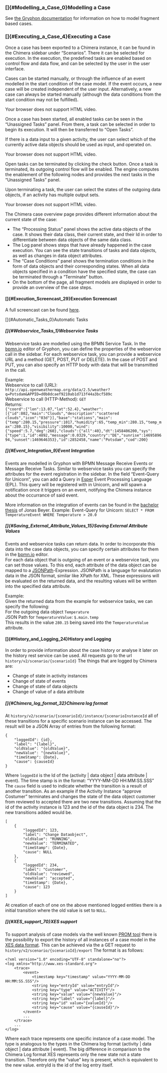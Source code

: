 ### []{#Modelling_a_Case_0}Modelling a Case

See [the Gryphon
documentation](https://bpt.hpi.uni-potsdam.de/Gryphon/GettingStarted)
for information on how to model fragment based cases.

### []{#Executing_a_Case_4}Executing a Case

Once a case has been exported to a Chimera instance, it can be found in
the Chimera sidebar under “Scenarios”. There it can be selected for
execution. In the execution, the predefined tasks are enabled based on
control flow and data flow, and can be selected by the user in the user
interface.

Cases can be started manually, or through the influence of an event
modelled in the start condition of the case model. If the event occurs,
a new case will be created independent of the user input. Alternatively,
a new case can always be started manually (although the data conditions
from the start condition may not be fulfilled).

Your browser does not support HTML video.

Once a case has been started, all enabled tasks can be seen in the
“Unassigned Tasks” panel. From there, a task can be selected in order to
begin its execution. It will then be transferred to “Open Tasks”.

If there is a data input to a given activity, the user can select which
of the currently active data objects should be used as input, and
operated on.

Your browser does not support HTML video.

Open tasks can be terminated by clicking the check button. Once a task
is terminated, its outgoing control flow will be enabled. The engine
computes the enablement of the following nodes and provides the next
tasks in the “Unassigned Tasks” panel.

Upon terminating a task, the user can select the states of the outgoing
data objects, if an activity has multiple output sets.

Your browser does not support HTML video.

The Chimera case overview page provides different information about the
current state of the case:

-   The “Processing Status” panel shows the active data objects of the
    case. It shows their data class, their current state, and their Id
    in order to differentiate between data objects of the same data
    class.
-   The Log panel shows steps that have already happened in the case
    execution. You can see the state transitions of tasks and data
    objects, as well as changes in data object attributes.
-   The “Case Conditions” panel shows the termination conditions in the
    form of data objects and their corresponding states. When all data
    objects specified in a condition have the specified state, the case
    can be terminated through a “Terminate” button.
-   On the bottom of the page, all fragment models are displayed in
    order to provide an overview of the case steps.

#### []{#Execution_Screencast_29}Execution Screencast

A full screencast can be found
[here](https://bpt.hpi.uni-potsdam.de/Chimera/WebHome).

[]{#Automatic_Tasks_0}Automatic Tasks

##### []{#Webservice_Tasks_1}Webservice Tasks

Webservice tasks are modelled using the BPMN Service Task. In the
[bpmn.io](http://bpmn.io) editor of Gryphon, you can define the
properties of the webservice call in the sidebar. For each webservice
task, you can provide a webservice URL and a method (GET, POST, PUT or
DELETE). In the case of POST and PUT, you can also specify an HTTP body
with data that will be transmitted in the call.

Example:\
Webservice to call (URL):
`http://api.openweathermap.org/data/2.5/weather?q=Potsdam&APPID=d0b8dcaef9210ab1d713f44a3bcf589c`\
Webservice to call (HTTP-Method): `GET`\
Returns:\
`{"coord":{"lon":13.07,"lat":52.4},"weather":[{"id":802,"main":"Clouds","description":"scattered clouds","icon":"03d"}],"base":"stations","main":{"temp":280.15,"pressure":1017,"humidity":65,"temp_min":280.15,"temp_max":280.15},"visibility":10000,"wind":{"speed":5.7,"deg":260},"clouds":{"all":40},"dt":1458406200,"sys":{"type":1,"id":4892,"message":0.0329,"country":"DE","sunrise":1469589694,"sunset":1469646353},"id":2852458,"name":"Potsdam","cod":200}`

##### []{#Event_Integration_9}Event Integration

Events are modelled in Gryphon with BPMN Message Receive Events or
Message Receive Tasks. Similar to webservice tasks you can specify the
attributes for the event registration in the sidebar. In the field
“Event-Query for Unicorn”, you can add a Query in
[Esper](http://www.espertech.com/esper/) Event Processing Language
(EPL). This query will be registered with in Unicorn, and will spawn a
notification once it triggers on an event, notifying the Chimera
instance about the occurrance of said event.

More information on the integration of events can be found in the
[bachelor
thesis](https://bpt.hpi.uni-potsdam.de/foswiki/pub/FCM/CMPublications/Bachelorarbeit_Jonas.pdf)
of Jonas Beyer. Example: Event-Query for Unicorn:
`SELECT * FROM TemperatureEvent WHERE Temperature > 20.0`

##### []{#Saving_External_Attribute_Values_15}Saving External Attribute Values

Events and webservice tasks can return data. In order to incorporate
this data into the case data objects, you can specify certain attributes
for them in the [bpmn.io](http://bpmn.io) editor.\
For each data object that is outgoing of an event or a webservice task,
you can set those values. To this end, each attribute of the data object
can be mapped to a
[JSONPath](https://github.com/jayway/JsonPath)-Expression. JSONPath is a
language for evalutation data in the JSON format, similar like XPath for
XML. These expressions will be evaluated on the returned data, and the
resulting values will be written into the specified data attribute.

Example:\
Given the returned data from the example for webservice tasks, we can
specify the following:\
For the outgoing data object `Temperature`\
JSON Path for `TemperatureValue`: `$.main.temp`\
This results in the value `280.15` being saved into the
`TemperatureValue` attribute.

#### []{#History_and_Logging_24}History and Logging

In order to provide information about the case history or analyse it
later on the history rest service can be used. All requests go to the
url `history/v2/scenario/{scenarioId}` The things that are logged by
Chimera are:

-   Change of state in activity instances
-   Change of state of events
-   Change of state of data objects
-   Change of value of a data attribute

##### []{#Chimera_log_format_32}Chimera log format

At `history/v2/scenario/{scenarioId}/instance/{scenarioInstanceId` all
of these transitions for a specific scenario instance can be accessed.
The result will be a JSON Array of entries from the following format:

    {
        "loggedId": {id},
        "label": "{label}",
        "oldValue": "{oldValue}",
        "newValue": "{newValue}",
        "timeStamp": {Date},
        "cause": {causeId}
    }

Where `loggedId` is the Id of the (activity | data object | data
attribute | event). The time stamp is in the format: “YYYY-MM-DD
HH:MM:SS.SSS” The `cause` field is used to indicate whether the
transition is a result of another transition. As an example if the
Activity Instance “approve Costumer” terminates and changes the state of
the data object customer from reviewed to accepted there are two new
transitions. Assuming that the id of the activity instance is 123 and
the id of the data object is 234. The new transitions added would be.

    [
        {
            "loggedId": 123,
            "label": "Change Dataobject",
            "oldValue": "RUNNING",
            "newValue": "TERMINATED",
            "timeStamp": {Date},
            "cause": NULL
        },
        {
            "loggedId": 234,
            "label": "Customer",
            "oldValue": "reviewed",
            "newValue": "accepted",
            "timeStamp": {Date},
            "cause": 123
        }
    ]

At creation of each of one on the above mentioned logged entities there
is a initial transition where the old value is set to `NULL`.

##### []{#XES_support_70}XES support

To support analysis of case models via the well known [PROM
tool](http://www.promtools.org/doku.php) there is the possibility to
export the history of all instances of a case model in the [XES data
format](http://www.xes-standard.org/). This can be achieved via the a
GET request to `history/v2/scenario/{scenarioId}/export` The format is
as follows:

    <?xml version="1.0" encoding="UTF-8" standalone="no"?>
    <log xmlns="http://www.xes-standard.org">
        <trace>
            <event>
                <timestamp key="timestamp" value="YYYY-MM-DD HH:MM:SS.SSS"/>
                <string key="entryId" value="entryId"/>
                <string key="type" value="ACTIVITY"/>
                <string key="value" value="{newValue}"/>
                <string key="label" value="{label}"/>
                <string key="id" value="{valueId}"/>
                <string key="cause" value="{causeId}"/>
            </event>
            ...
        </trace>
        ...
    </log>

Where each trace represents one specific instance of a case model. The
type is analogous to the types in the Chimera log format (activity |
data object | data attribute | event). The big difference in comparison
to the Chimera Log format XES represents only the new state not a state
transition. Therefore only the “value” key is present, which is
equivalent to the new value. entryId is the id of the log entry itself.
